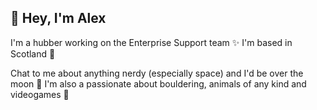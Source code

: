 ## 👋 Hey, I'm Alex

I'm a hubber working on the Enterprise Support team ✨ I'm based in Scotland 🏴󠁧󠁢󠁳󠁣󠁴󠁿

Chat to me about anything nerdy (especially space) and I'd be over the moon 🚀 I'm also a passionate about bouldering, animals of any kind and videogames 🧗
